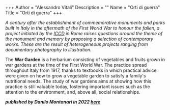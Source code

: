 +++
Author = "Alessandro Vitali"
Description = ""
Name = "Orti di guerra"
Title = "Orti di guerra"
+++

_A century after the establishment of commemorative monuments and parks built in Italy in the aftermath of the First World War to honour the fallen, a project initiated by the [ICCD](http://iccd.beniculturali.it) in Rome raises questions around the theme of the monument and memory by proposing a selection of contemporary works. These are the result of heterogeneous projects ranging from documentary photography to illustration._ 

The **War Garden** is a herbarium consisting of vegetables and fruits grown in war gardens at the time of the First World War.
The practice spread throughout Italy from 1917, thanks to textbooks in which practical advice were given on how to grow a vegetable garden to satisfy a family's nutritional needs. The study of war gardens aims at showing how this practice is still valuable today, fostering important issues such as the attention to the environment, and, above all, social relationships. 


**_published by Danilo Montanari in 2022 [here](https://www.danilomontanari.com/wordpress/libro/ce-tempo-per-le-nespole/)_**